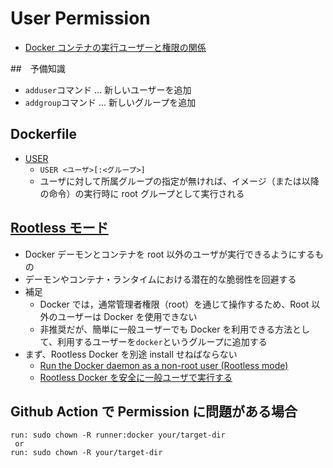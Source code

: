 # User Permission

- [Docker コンテナの実行ユーザーと権限の関係](https://qiita.com/yitakura731/items/36a2ba117ccbc8792aa7)

##　予備知識

- `adduser`コマンド ... 新しいユーザーを追加
- `addgroup`コマンド ... 新しいグループを追加

## Dockerfile

- [USER](https://docs.docker.jp/engine/reference/builder.html#user)
  - `USER <ユーザ>[:<グループ>]`
  - ユーザに対して所属グループの指定が無ければ、イメージ（または以降の命令）の実行時に root グループとして実行される

## [Rootless モード](https://docs.docker.jp/engine/security/rootless.html)

- Docker デーモンとコンテナを root 以外のユーザが実行できるようにするもの
- デーモンやコンテナ・ランタイムにおける潜在的な脆弱性を回避する
- 補足
  - Docker では，通常管理者権限（root）を通じて操作するため、Root 以外のユーザーは Docker を使用できない
  - 非推奨だが、簡単に一般ユーザーでも Docker を利用できる方法として、利用するユーザーを`docker`というグループに追加する
- まず、Rootless Docker を別途 install せねばならない
  - [Run the Docker daemon as a non-root user (Rootless mode)](https://docs.docker.com/engine/security/rootless/)
  - [Rootless Docker を安全に一般ユーザで実行する](https://e-penguiner.com/rootless-docker-for-nonroot/)

## Github Action で Permission に問題がある場合

```
run: sudo chown -R runner:docker your/target-dir
 or
run: sudo chown -R your/target-dir
```
